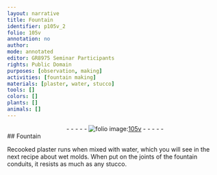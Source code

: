 ```yaml
---
layout: narrative
title: Fountain
identifier: p105v_2
folio: 105v
annotation: no
author:
mode: annotated
editor: GR8975 Seminar Participants
rights: Public Domain
purposes: [observation, making]
activities: [fountain making]
materials: [plaster, water, stucco]
tools: []
colors: []
plants: []
animals: []
---
```


 <div class="folio" align="center">- - - - - <a href="http://gallica.bnf.fr/ark:/12148/btv1b10500001g/f216.image" target="_blank"><img src="https://cu-mkp.github.io/GR8975-edition/assets/photo-icon.png" alt="folio image: " style="display:inline-block; margin-bottom:-3px;"/>105v</a> - - - - - </div>   
## Fountain

 
<span class="activity"></span>Recooked <span class="material">plaster</span> runs when mixed with <span class="material">water</span>, which you will see in the next recipe about wet molds. When put on the joints of the fountain conduits, it resists as much as any <span class="material">stucco</span>.
 